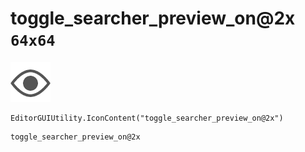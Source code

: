 # toggle_searcher_preview_on@2x `64x64`
<img src="/img/toggle_searcher_preview_on@2x.png" width=64 height=64>

``` CSharp
EditorGUIUtility.IconContent("toggle_searcher_preview_on@2x")
```
```
toggle_searcher_preview_on@2x
```
